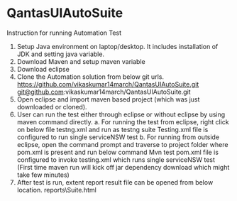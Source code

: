 # QantasUIAutoSuite

Instruction for running Automation Test

1.	Setup Java environment on laptop/desktop. It includes installation of JDK and setting java variable.
2.	Download Maven and setup maven variable
3.	Download eclipse 
4.	Clone the Automation solution from below git urls. 
https://github.com/vikaskumar14march/QantasUIAutoSuite.git
git@github.com:vikaskumar14march/QantasUIAutoSuite.git
5.	Open eclipse and import maven based project (which was just downloaded or cloned).
6.	User can run the test either through eclipse or without eclipse by using maven command directly.
a.	For running the test from eclipse, right click on below file
testng.xml and run as testng suite
Testing.xml file is configured to run single serviceNSW test
b.	For running from outside eclipse, open the command prompt and traverse to project folder where pom.xml is present and run below command
Mvn test
pom.xml file is configured to invoke testing.xml which runs single serviceNSW test
(First time maven run will kick off jar dependency download which might take few minutes)
7.	After test is run, extent report result file can be opened from below location.
reports\Suite.html 

 
